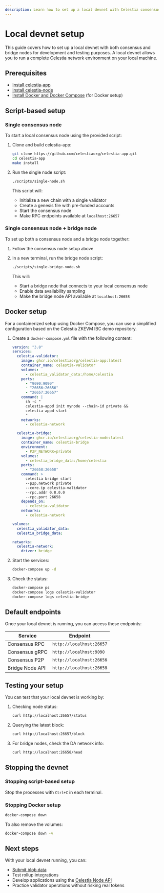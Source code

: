 ```yaml
---
description: Learn how to set up a local devnet with Celestia consensus and bridge nodes.
---
```


# Local devnet setup

This guide covers how to set up a local devnet with both consensus and bridge
nodes for development and testing purposes. A local devnet allows you to run a
complete Celestia network environment on your local machine.

## Prerequisites

- [Install celestia-app](/how-to-guides/celestia-app.md)
- [Install celestia-node](/how-to-guides/celestia-node.md)
- [Install Docker and Docker Compose](https://docs.docker.com/get-docker)
  (for Docker setup)

## Script-based setup

### Single consensus node

To start a local consensus node using the provided script:

1. Clone and build celestia-app:

   ```bash
   git clone https://github.com/celestiaorg/celestia-app.git
   cd celestia-app
   make install
   ```

2. Run the single node script:

   ```bash
   ./scripts/single-node.sh
   ```

   This script will:

   - Initialize a new chain with a single validator
   - Create a genesis file with pre-funded accounts
   - Start the consensus node
   - Make RPC endpoints available at `localhost:26657`

### Single consensus node + bridge node

To set up both a consensus node and a bridge node together:

1. Follow the consensus node setup above

2. In a new terminal, run the bridge node script:

   ```bash
   ./scripts/single-bridge-node.sh
   ```

   This will:

   - Start a bridge node that connects to your local consensus node
   - Enable data availability sampling
   - Make the bridge node API available at `localhost:26658`

## Docker setup

For a containerized setup using Docker Compose, you can use a simplified
configuration based on the Celestia ZKEVM IBC demo repository.

1. Create a `docker-compose.yml` file with the following content:

   ```yaml
   version: "3.8"
   services:
     celestia-validator:
       image: ghcr.io/celestiaorg/celestia-app:latest
       container_name: celestia-validator
       volumes:
         - celestia_validator_data:/home/celestia
       ports:
         - "9090:9090"
         - "26656:26656"
         - "26657:26657"
       command: |
         sh -c "
         celestia-appd init mynode --chain-id private &&
         celestia-appd start
         "
       networks:
         - celestia-network

     celestia-bridge:
       image: ghcr.io/celestiaorg/celestia-node:latest
       container_name: celestia-bridge
       environment:
         - P2P_NETWORK=private
       volumes:
         - celestia_bridge_data:/home/celestia
       ports:
         - "26658:26658"
       command: >
         celestia bridge start
         --p2p.network private
         --core.ip celestia-validator
         --rpc.addr 0.0.0.0
         --rpc.port 26658
       depends_on:
         - celestia-validator
       networks:
         - celestia-network

   volumes:
     celestia_validator_data:
     celestia_bridge_data:

   networks:
     celestia-network:
       driver: bridge
   ```

2. Start the services:

   ```bash
   docker-compose up -d
   ```

3. Check the status:

   ```bash
   docker-compose ps
   docker-compose logs celestia-validator
   docker-compose logs celestia-bridge
   ```

## Default endpoints

Once your local devnet is running, you can access these endpoints:

| Service         | Endpoint                 |
| --------------- | ------------------------ |
| Consensus RPC   | `http://localhost:26657` |
| Consensus gRPC  | `http://localhost:9090`  |
| Consensus P2P   | `http://localhost:26656` |
| Bridge Node API | `http://localhost:26658` |

## Testing your setup

You can test that your local devnet is working by:

1. Checking node status:

   ```bash
   curl http://localhost:26657/status
   ```

2. Querying the latest block:

   ```bash
   curl http://localhost:26657/block
   ```

3. For bridge nodes, check the DA network info:

   ```bash
   curl http://localhost:26658/head
   ```

## Stopping the devnet

### Stopping script-based setup

Stop the processes with `Ctrl+C` in each terminal.

### Stopping Docker setup

```bash
docker-compose down
```

To also remove the volumes:

```bash
docker-compose down -v
```

## Next steps

With your local devnet running, you can:

- [Submit blob data](/how-to-guides/submit-data.md)
- Test rollup integrations
- Develop applications using the [Celestia Node API](/tutorials/node-api.md)
- Practice validator operations without risking real tokens
